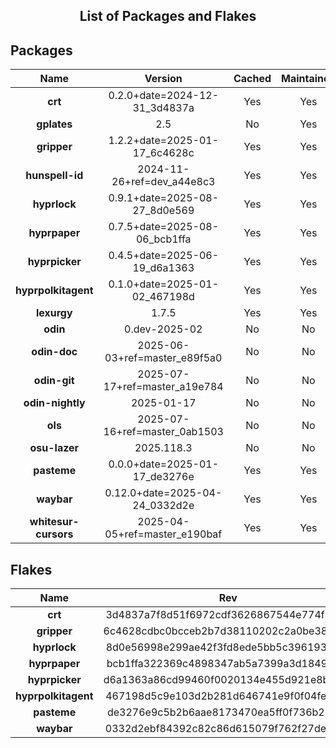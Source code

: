 <!--- This list was auto-generated. DO NOT edit this file manually. -->

<h2 align="center">List of Packages and Flakes</h2>

## Packages

| **Name** | **Version** | **Cached** | **Maintained** | **Homepage** |
| :-: | :-: | :-: | :-: | :-: |
| **crt** | 0.2.0+date=2024-12-31_3d4837a | Yes | Yes | [🌐](https://github.com/spitulax/crt) |
| **gplates** | 2.5 | No | Yes | [🌐](https://www.gplates.org) |
| **gripper** | 1.2.2+date=2025-01-17_6c4628c | Yes | Yes | [🌐](https://github.com/spitulax/gripper) |
| **hunspell-id** | 2024-11-26+ref=dev_a44e8c3 | Yes | Yes | [🌐](https://github.com/shuLhan/hunspell-id) |
| **hyprlock** | 0.9.1+date=2025-08-27_8d0e569 | Yes | Yes | [🌐](https://github.com/hyprwm/hyprlock) |
| **hyprpaper** | 0.7.5+date=2025-08-06_bcb1ffa | Yes | Yes | [🌐](https://github.com/hyprwm/hyprpaper) |
| **hyprpicker** | 0.4.5+date=2025-06-19_d6a1363 | Yes | Yes | [🌐](https://github.com/hyprwm/hyprpicker) |
| **hyprpolkitagent** | 0.1.0+date=2025-01-02_467198d | Yes | Yes | [🌐](https://github.com/hyprwm/hyprpolkitagent) |
| **lexurgy** | 1.7.5 | Yes | Yes | [🌐](https://github.com/def-gthill/lexurgy) |
| **odin** | 0.dev-2025-02 | No | No | [🌐](https://odin-lang.org/) |
| **odin-doc** | 2025-06-03+ref=master_e89f5a0 | No | No | [🌐](https://github.com/odin-lang/pkg.odin-lang.org) |
| **odin-git** | 2025-07-17+ref=master_a19e784 | No | No | [🌐](https://odin-lang.org/) |
| **odin-nightly** | 2025-01-17 | No | No | [🌐](https://odin-lang.org/) |
| **ols** | 2025-07-16+ref=master_0ab1503 | No | No | [🌐](https://github.com/DanielGavin/ols) |
| **osu-lazer** | 2025.118.3 | No | No | [🌐](https://osu.ppy.sh) |
| **pasteme** | 0.0.0+date=2025-01-17_de3276e | Yes | Yes | [🌐](https://github.com/spitulax/pasteme) |
| **waybar** | 0.12.0+date=2025-04-24_0332d2e | Yes | Yes | [🌐](https://github.com/alexays/waybar) |
| **whitesur-cursors** | 2025-04-05+ref=master_e190baf | Yes | Yes | [🌐](https://github.com/vinceliuice/WhiteSur-cursors) |

## Flakes

| **Name** | **Rev** | **Maintained** | **Homepage** |
| :-: | :-: | :-: | :-: |
| **crt** | 3d4837a7f8d51f6972cdf3626867544e774f1965 | Yes | [🌐](https://github.com/spitulax/crt) |
| **gripper** | 6c4628cdbc0bcceb2b7d38110202c2a0be3813d8 | Yes | [🌐](https://github.com/spitulax/gripper) |
| **hyprlock** | 8d0e56998e299ae42f3fd8ede5bb5c396193cdbc | Yes | [🌐](https://github.com/hyprwm/hyprlock) |
| **hyprpaper** | bcb1ffa322369c4898347ab5a7399a3d18494c8f | Yes | [🌐](https://github.com/hyprwm/hyprpaper) |
| **hyprpicker** | d6a1363a86cd99460f0020134e455d921e8bacd8 | Yes | [🌐](https://github.com/hyprwm/hyprpicker) |
| **hyprpolkitagent** | 467198d5c9e103d2b281d646741e9f0f04fe0e8c | Yes | [🌐](https://github.com/spitulax/hyprpolkitagent) |
| **pasteme** | de3276e9c5b2b6aae8173470ea5ff0f736b28c5c | Yes | [🌐](https://github.com/spitulax/pasteme) |
| **waybar** | 0332d2ebf84392c82c86d615079f762f27de94ba | No | [🌐](https://github.com/alexays/waybar) |
